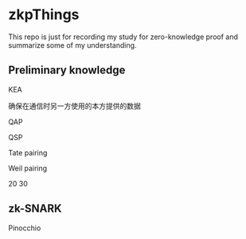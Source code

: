 # zkpThings

This repo is just for recording my study for zero-knowledge proof and summarize some of my understanding.

## Preliminary knowledge

KEA

确保在通信时另一方使用的本方提供的数据

QAP

QSP

Tate pairing

Weil pairing

20 30

## zk-SNARK

Pinocchio
